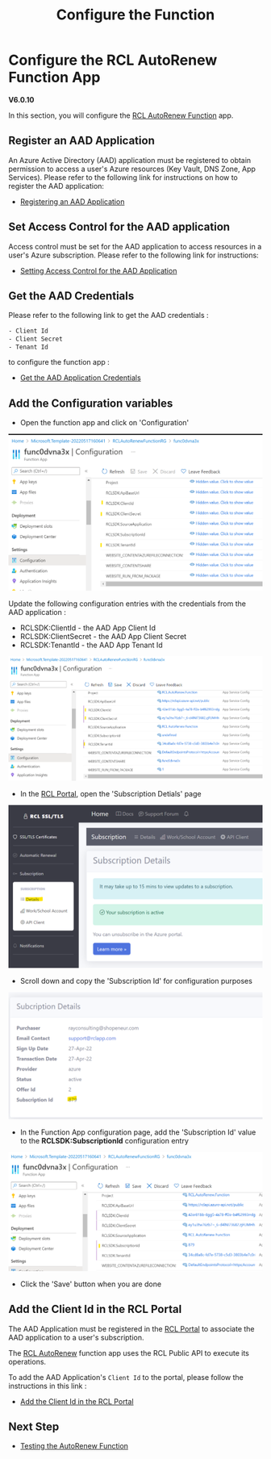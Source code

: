﻿---
title: Configure the Function
description: Configuring the RCL AutoRenew Function
parent: RCL AutoRenew Function
nav_order: 3
---

# Configure the RCL AutoRenew Function App
**V6.0.10**

In this section, you will configure the [RCL AutoRenew Function](../autorenew/autorenew.md) app.

## Register an AAD Application

An Azure Active Directory (AAD) application must be registered to obtain permission to access a user's Azure resources (Key Vault, DNS Zone, App Services). Please refer to the following link for instructions on how to register the AAD application:

- [Registering an AAD Application](../authorization/aad-application)

## Set Access Control for the AAD application

Access control must be set for the AAD application to access resources in a user's Azure subscription. Please refer to the following link for instructions:

- [Setting Access Control for the AAD Application](../authorization/access-control-app)

## Get the AAD Credentials 

Please refer to the following link to get the AAD credentials :

    - Client Id
    - Client Secret
    - Tenant Id

to configure the function app :

- [Get the AAD Application Credentials](../authorization/aad-application#get-the-aad-application-credentials)

## Add the Configuration variables

- Open the function app and click on 'Configuration'

![install](../images/autorenew_configure/func.PNG)

Update the following configuration entries with the credentials from the AAD application :

- RCLSDK:ClientId - the AAD App Client Id
- RCLSDK:ClientSecret - the AAD App Client Secret
- RCLSDK:TenantId - the AAD App Tenant Id

![install](../images/autorenew_configure/func2.PNG)

- In the [RCL Portal](../portal/portal.md), open the 'Subscription Detials' page

![install](../images/autorenew_configure/add_subscriptionid.png)

- Scroll down and copy the 'Subscription Id' for configuration purposes

![install](../images/autorenew_configure/add_subscriptionid2.png)

- In the Function App configuration page, add the 'Subscription Id' value to the **RCLSDK:SubscriptionId** configuration entry

![install](../images/autorenew_configure/add_subscriptionid3.png)


- Click the 'Save' button when you are done

## Add the Client Id in the RCL Portal

The AAD Application must be registered in the [RCL Portal](../portal/portal.md) to associate the AAD application to a user's subscription.

The [RCL AutoRenew](../autorenew/autorenew.md) function app uses the RCL Public API to execute its operations.

To add the AAD Application's ``Client Id`` to the portal, please follow the instructions in this link :

- [Add the Client Id in the RCL Portal](../api/authorization.md#add-the-client-id-in-the-rcl-portal)

## Next Step

- [Testing the AutoRenew Function](./test.md)



